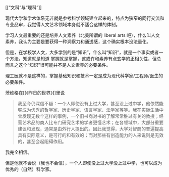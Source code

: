 [[“文科”与“理科”]]

现代大学和学术体系无非就是参考科学领域建立起来的，特点为狭窄的同行交流和专业品审，我觉得人文艺术领域本身就不适合这样的体制。

学习人文最重要的还是培养人文素养（北美所谓的 liberal arts 吧），什么叫人文素养，我认为主要是要获得一种洞察力和通透感，这个确实根本没法量化。

但是，在学校学人文，大多学到的是“知识”，什么叫“知识”，就是一个事实或者一个方法，知道就是知道 掌握就是掌握，这或许和素养有点玄学的正相关性，但总而言之这个“知识”很可能并不是人文素养的必要条件。  

理工医就不是这样的，掌握基础知识和技术一定是成为现代科学家/工程师/医生的必要条件。

茨维格在[[《昨日的世界》]]里说

>我至今仍深信不疑：一个人即使没有上过大学，甚至没上过中学，他依然能够成为优秀的哲学家、历史学家、语言学家、法学家等等。我在实际生活中曾发现无数个这样的事例，一个旧书商对书的了解常常胜过有关的教授；经营艺术品的商人比专门研究艺术的学者更懂艺术；在各领域中，大部分重要建议和发现，通常是由外行人提出的。因此我觉得，大学对智商的普遍提高具有实际意义，是可行的和有效的；而对那些有创造能力的人来说则是无效的，甚至会起阻碍作用。

我完全相信。

但是他就不会说（我也不会信），一个人即使没上过大学没上过中学，也可以成为优秀的（自然）科学家。